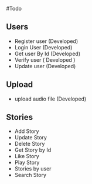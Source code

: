 #Todo
## Users
* Register user (Developed)
* Login User (Developed)
* Get user By Id (Developed)
* Verify user  ( Developed )
* Update user (Developed)


## Upload 
* upload audio file (Developed)

## Stories
* Add Story
* Update Story
* Delete Story
* Get Story by Id
* Like Story
* Play Story
* Stories by user
* Search Story

